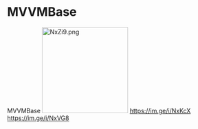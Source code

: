 # MVVMBase
MVVMBase
<a href="https://im.ge/i/NxZi9"><img src="https://i.im.ge/2021/08/17/NxZi9.png" alt="NxZi9.png" border="0" width="200" /></a>
https://im.ge/i/NxKcX
https://im.ge/i/NxVG8
